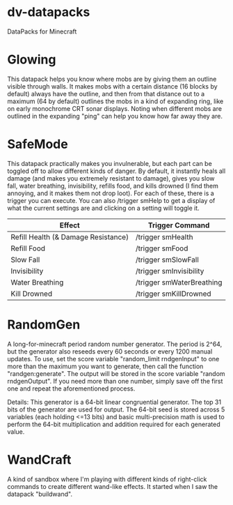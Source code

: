 # dv-datapacks
DataPacks for Minecraft

# Glowing
This datapack helps you know where mobs are by giving them an outline visible through walls. It makes mobs with a certain distance (16 blocks by default) always have the outline, and then from that distance out to a maximum (64 by default) outlines the mobs in a kind of expanding ring, like on early monochrome CRT sonar displays. Noting when different mobs are outlined in the expanding "ping" can help you know how far away they are.

# SafeMode
This datapack practically makes you invulnerable, but each part can be toggled off to allow different kinds of danger. By default, it instantly heals all damage (and makes you extremely resistant to damage), gives you slow fall, water breathing, invisibility, refills food, and kills drowned (I find them annoying, and it makes them not drop loot). For each of these, there is a trigger you can execute. You can also /trigger smHelp to get a display of what the current settings are and clicking on a setting will toggle it.

Effect | Trigger Command
------ | ---------------
Refill Health (& Damage Resistance) | /trigger smHealth
Refill Food | /trigger smFood
Slow Fall | /trigger smSlowFall
Invisibility | /trigger smInvisibility
Water Breathing | /trigger smWaterBreathing
Kill Drowned | /trigger smKillDrowned

# RandomGen
A long-for-minecraft period random number generator. The period is 2^64, but the generator also reseeds every 60 seconds or every 1200 manual updates.
To use, set the score variable "random_limit rndgenInput" to one more than the maximum you want to generate, then call the function "randgen:generate". The output will be stored in the score variable "random rndgenOutput". If you need more than one number, simply save off the first one and repeat the aforementioned process.

Details: This generator is a 64-bit linear congruential generator. The top 31 bits of the generator are used for output. The 64-bit seed is stored across 5 variables (each holding <=13 bits) and basic multi-precision math is used to perform the 64-bit multiplication and addition required for each generated value.

# WandCraft
A kind of sandbox where I'm playing with different kinds of right-click commands to create different wand-like effects. It started when I saw the datapack "buildwand".
